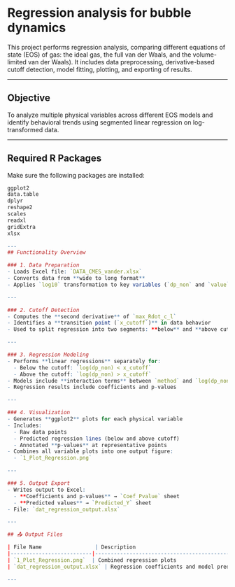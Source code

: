 # Regression analysis for bubble dynamics

This project performs regression analysis, comparing different equations of state (EOS) of gas: the ideal gas, the full van der Waals, and the volume-limited van der Waals). It includes data preprocessing, derivative-based cutoff detection, model fitting, plotting, and exporting of results.

---

## Objective

To analyze multiple physical variables across different EOS models and identify behavioral trends using segmented linear regression on log-transformed data.

---

## Required R Packages

Make sure the following packages are installed:

```r
ggplot2
data.table
dplyr
reshape2
scales
readxl
gridExtra
xlsx

---
## Functionality Overview

### 1. Data Preparation
- Loads Excel file: `DATA_CMES_vander.xlsx`
- Converts data from **wide to long format**
- Applies `log10` transformation to key variables (`dp_non` and `value`)

---

### 2. Cutoff Detection
- Computes the **second derivative** of `max_Rdot_c_l`  
- Identifies a **transition point (`x_cutoff`)** in data behavior  
- Used to split regression into two segments: **below** and **above cutoff**

---

### 3. Regression Modeling
- Performs **linear regressions** separately for:
  - Below the cutoff: `log(dp_non) < x_cutoff`
  - Above the cutoff: `log(dp_non) > x_cutoff`
- Models include **interaction terms** between `method` and `log(dp_non)`
- Regression results include coefficients and p-values

---

### 4. Visualization
- Generates **ggplot2** plots for each physical variable
- Includes:
  - Raw data points
  - Predicted regression lines (below and above cutoff)
  - Annotated **p-values** at representative points
- Combines all variable plots into one output figure:
  - `1_Plot_Regression.png`

---

### 5. Output Export
- Writes output to Excel:
  - **Coefficients and p-values** → `Coef_Pvalue` sheet
  - **Predicted values** → `Predicted_Y` sheet  
- File: `dat_regression_output.xlsx`

---

## 📤 Output Files

| File Name                 | Description                                  |
|--------------------------|----------------------------------------------|
| `1_Plot_Regression.png`  | Combined regression plots                    |
| `dat_regression_output.xlsx` | Regression coefficients and model predictions |

---
